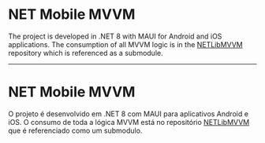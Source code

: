 # NET Mobile MVVM

The project is developed in .NET 8 with MAUI for Android and iOS applications. The consumption of all MVVM logic is in the [NETLibMVVM](https://github.com/igorbock/NETLibMVVM) repository which is referenced as a submodule.

---

# NET Mobile MVVM

O projeto é desenvolvido em .NET 8 com MAUI para  aplicativos Android e iOS. O consumo de toda a lógica MVVM está no repositório [NETLibMVVM](https://github.com/igorbock/NETLibMVVM) que é referenciado como um submodulo.
